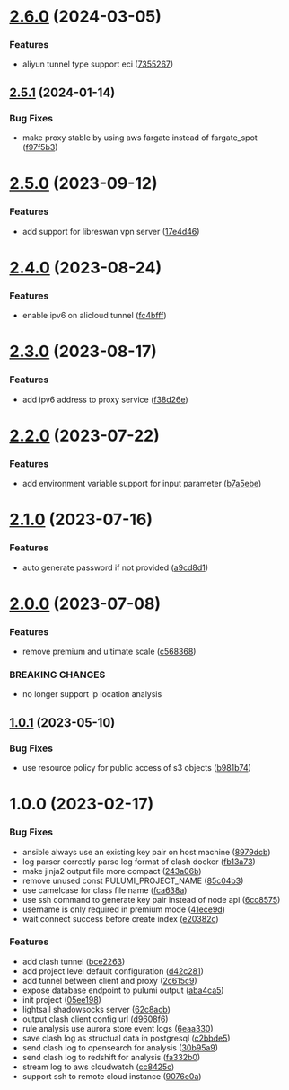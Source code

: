 # [2.6.0](https://github.com/zhifanz/fanqiang-pulumi/compare/v2.5.1...v2.6.0) (2024-03-05)


### Features

* aliyun tunnel type support eci ([7355267](https://github.com/zhifanz/fanqiang-pulumi/commit/73552675532ad817e4e1f64f58612eb871c21a03))

## [2.5.1](https://github.com/zhifanz/fanqiang-pulumi/compare/v2.5.0...v2.5.1) (2024-01-14)


### Bug Fixes

* make proxy stable by using aws fargate instead of fargate_spot ([f97f5b3](https://github.com/zhifanz/fanqiang-pulumi/commit/f97f5b38238e100720c9a1f2ef31993fcdba08c3))

# [2.5.0](https://github.com/zhifanz/fanqiang-pulumi/compare/v2.4.0...v2.5.0) (2023-09-12)


### Features

* add support for libreswan vpn server ([17e4d46](https://github.com/zhifanz/fanqiang-pulumi/commit/17e4d46d93322c926f306492a2b9f84431dc985a))

# [2.4.0](https://github.com/zhifanz/fanqiang-pulumi/compare/v2.3.0...v2.4.0) (2023-08-24)


### Features

* enable ipv6 on alicloud tunnel ([fc4bfff](https://github.com/zhifanz/fanqiang-pulumi/commit/fc4bfff980be14c348746bfad22626a14437f091))

# [2.3.0](https://github.com/zhifanz/fanqiang-pulumi/compare/v2.2.0...v2.3.0) (2023-08-17)


### Features

* add ipv6 address to proxy service ([f38d26e](https://github.com/zhifanz/fanqiang-pulumi/commit/f38d26e1eb3997a19cbd1ce106fc72eb4da20cf2))

# [2.2.0](https://github.com/zhifanz/fanqiang-pulumi/compare/v2.1.0...v2.2.0) (2023-07-22)


### Features

* add environment variable support for input parameter ([b7a5ebe](https://github.com/zhifanz/fanqiang-pulumi/commit/b7a5ebe542a4c9277fc48e237de1cf3eaca11044))

# [2.1.0](https://github.com/zhifanz/fanqiang-pulumi/compare/v2.0.0...v2.1.0) (2023-07-16)


### Features

* auto generate password if not provided ([a9cd8d1](https://github.com/zhifanz/fanqiang-pulumi/commit/a9cd8d1f4495a97d7a4f7f66b5c0c16ae01603a1))

# [2.0.0](https://github.com/zhifanz/fanqiang-pulumi/compare/v1.0.1...v2.0.0) (2023-07-08)


### Features

* remove premium and ultimate scale ([c568368](https://github.com/zhifanz/fanqiang-pulumi/commit/c5683687a572b72538005343962bc9aeff8854a4))


### BREAKING CHANGES

* no longer support ip location analysis

## [1.0.1](https://github.com/zhifanz/fanqiang-pulumi/compare/v1.0.0...v1.0.1) (2023-05-10)


### Bug Fixes

* use resource policy for public access of s3 objects ([b981b74](https://github.com/zhifanz/fanqiang-pulumi/commit/b981b740682170995ef6f26b967f773562e06dc8))

# 1.0.0 (2023-02-17)


### Bug Fixes

* ansible always use an existing key pair on host machine ([8979dcb](https://github.com/zhifanz/fanqiang-pulumi/commit/8979dcbe37086f777355648b1bec824c7a494d73))
* log parser correctly parse log format of clash docker ([fb13a73](https://github.com/zhifanz/fanqiang-pulumi/commit/fb13a73c85bcef75d299b4b632a5a3e2aafe63e9))
* make jinja2 output file more compact ([243a06b](https://github.com/zhifanz/fanqiang-pulumi/commit/243a06bea920e4e3247827555f85753c022eefa7))
* remove unused const PULUMI_PROJECT_NAME ([85c04b3](https://github.com/zhifanz/fanqiang-pulumi/commit/85c04b3b9e34366c2a04ac44eadf22ba901b1d74))
* use camelcase for class file name ([fca638a](https://github.com/zhifanz/fanqiang-pulumi/commit/fca638abadf86d1b1fda28e4fff2fd01dbb87f10))
* use ssh command to generate key pair instead of node api ([6cc8575](https://github.com/zhifanz/fanqiang-pulumi/commit/6cc85753ec70d044ef0e86ee56ee1fe5e2aecca1))
* username is only required in premium mode ([41ece9d](https://github.com/zhifanz/fanqiang-pulumi/commit/41ece9d9049ca3d41f6aecf3a4c6efae702cf065))
* wait connect success before create index ([e20382c](https://github.com/zhifanz/fanqiang-pulumi/commit/e20382cd8ab5a5edad6855a2f2e37fee89278461))


### Features

* add clash tunnel ([bce2263](https://github.com/zhifanz/fanqiang-pulumi/commit/bce226387bd8f659ecfccb2f41bd4a019a4c226b))
* add project level default configuration ([d42c281](https://github.com/zhifanz/fanqiang-pulumi/commit/d42c28109524f839961fc05f6ed7ba02b146466d))
* add tunnel between client and proxy ([2c615c9](https://github.com/zhifanz/fanqiang-pulumi/commit/2c615c9acf6aec40b2908255b0039b51402c7f49))
* expose database endpoint to pulumi output ([aba4ca5](https://github.com/zhifanz/fanqiang-pulumi/commit/aba4ca5d168be5e2f17945f30ab1b5dca6347e87))
* init project ([05ee198](https://github.com/zhifanz/fanqiang-pulumi/commit/05ee198cdb465fe62f8ad283629ba4269a1c63a9))
* lightsail shadowsocks server ([62c8acb](https://github.com/zhifanz/fanqiang-pulumi/commit/62c8acbe9d542231f7c577f34672c106987314f2))
* output clash client config url ([d9608f6](https://github.com/zhifanz/fanqiang-pulumi/commit/d9608f6c62a8b5354e26546711e0612de340f5a0))
* rule analysis use aurora store event logs ([6eaa330](https://github.com/zhifanz/fanqiang-pulumi/commit/6eaa330d383074613778e35b4d70ca68ec762e97))
* save clash log as structual data in postgresql ([c2bbde5](https://github.com/zhifanz/fanqiang-pulumi/commit/c2bbde57bc1c3a8013852771bf018704f68e5870))
* send clash log to opensearch for analysis ([30b95a9](https://github.com/zhifanz/fanqiang-pulumi/commit/30b95a92501fec1d04857c216d6a094f3d91eff9))
* send clash log to redshift for analysis ([fa332b0](https://github.com/zhifanz/fanqiang-pulumi/commit/fa332b04729babf86ff1b671935985959366fe63))
* stream log to aws cloudwatch ([cc8425c](https://github.com/zhifanz/fanqiang-pulumi/commit/cc8425c259f05cf8bd2fa75555abcc2ebe3ed3ad))
* support ssh to remote cloud instance ([9076e0a](https://github.com/zhifanz/fanqiang-pulumi/commit/9076e0a8d31a5698c6c03911fe492b4798fe2e90))
